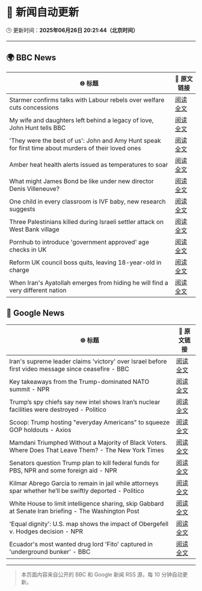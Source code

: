 # 🧠 新闻自动更新

🕒 更新时间：**2025年06月26日 20:21:44（北京时间）**

---

## 🌍 BBC News

| 🌐 标题 | 🔗 原文链接 |
|--------|-------------|
| Starmer confirms talks with Labour rebels over welfare cuts concessions | [阅读全文](https://www.bbc.com/news/articles/c8731w0d8yvo) |
| My wife and daughters left behind a legacy of love, John Hunt tells BBC | [阅读全文](https://www.bbc.com/news/articles/cy5wk716pzdo) |
| 'They were the best of us': John and Amy Hunt speak for first time about murders of their loved ones | [阅读全文](https://www.bbc.com/news/videos/cp82l17397jo) |
| Amber heat health alerts issued as temperatures to soar | [阅读全文](https://www.bbc.com/news/articles/c79q8y84exdo) |
| What might James Bond be like under new director Denis Villeneuve? | [阅读全文](https://www.bbc.com/news/articles/cn41yddj4m1o) |
| One child in every classroom is IVF baby, new research suggests | [阅读全文](https://www.bbc.com/news/articles/c3en42pwdwyo) |
| Three Palestinians killed during Israeli settler attack on West Bank village | [阅读全文](https://www.bbc.com/news/articles/cz9knl5w529o) |
| Pornhub to introduce 'government approved' age checks in UK | [阅读全文](https://www.bbc.com/news/articles/cr5v2lz5vl6o) |
| Reform UK council boss quits, leaving 18-year-old in charge | [阅读全文](https://www.bbc.com/news/articles/c93knke95peo) |
| When Iran's Ayatollah emerges from hiding he will find a very different nation | [阅读全文](https://www.bbc.com/news/articles/c0j4g1ll8yqo) |

## 📰 Google News

| 🌐 标题 | 🔗 原文链接 |
|--------|-------------|
| Iran's supreme leader claims 'victory' over Israel before first video message since ceasefire - BBC | [阅读全文](https://news.google.com/rss/articles/CBMiVEFVX3lxTFBqNldkTXprbUI2dTN6UzA1NFk4bEd3WjVJQTVzdnRxOFNXV0JHanhVWFkwUkdVRWw1emFtUzQ2VFlxalZycC16TlNUUWUxcExrWlk5Tw?oc=5) |
| Key takeaways from the Trump-dominated NATO summit - NPR | [阅读全文](https://news.google.com/rss/articles/CBMib0FVX3lxTFBfMlM5ekZMM3o1UGkwSHNLU0dtOUhrZFBNNDZES0lTS1dLTjBVLWx5QUoyTkFuXzFFYUZPNDR5c3JRME9ZUnlNZ0ViNmMtcnlkT1lJaXFLTDFJTnFCOHNMTkNuQUdNWXdRaVVUdHVlMA?oc=5) |
| Trump’s spy chiefs say new intel shows Iran’s nuclear facilities were destroyed - Politico | [阅读全文](https://news.google.com/rss/articles/CBMimgFBVV95cUxQU0ZqQUNXcXZnZ1pveE54NGh1WW9vRDFPamRmLWdNTlJiN3Y1ZHB0OXNjSUc0NUdBclY4QUNieGtuejRyS2pnRFpUTU5QNm91LWFQUW9jTEstd05mN3I4alZUb2hTX0FKdE93SVR6b1E3R3dGMXVWbl93N0dySF9MZjd6a1c0UDdBSUFHaWxGRjlMZkx6NGJfbXl3?oc=5) |
| Scoop: Trump hosting "everyday Americans" to squeeze GOP holdouts - Axios | [阅读全文](https://news.google.com/rss/articles/CBMiggFBVV95cUxNTDRaZ0plemU5SXVDWHlRMWNjOG1hWndYR2ZFeWZ6b296c2RIZGlGNXdWY1RFcy04bFhlcE43eGhxZy1zMlNjSVpVdldNaXdlUnF6Y2xUME5BQnJ4REctMWIycFF4TDBjWTBzZW1BN3hIVEhsbzBBWUpNQmFzZklrV2Vn?oc=5) |
| Mamdani Triumphed Without a Majority of Black Voters. Where Does That Leave Them? - The New York Times | [阅读全文](https://news.google.com/rss/articles/CBMiigFBVV95cUxPSl95X2pIMEN5WTQ0ZG5OQ2todVpvQTBkUjBLSTZYZWtVZ09TRXBDeHZOX2VhY1Y5UTdsWVprcmgySEFQTkJmR3o0bTRoNWRWTTBtRUVmSThFTnR5V2xzSTlTcWtHLTkzbVYtLTlOOXo1N1B3REFpSS1ZODJ4Q25EVkJRTHNsMFFiMEE?oc=5) |
| Senators question Trump plan to kill federal funds for PBS, NPR and some foreign aid - NPR | [阅读全文](https://news.google.com/rss/articles/CBMingFBVV95cUxNZDhENVd4Q3I5Qm56Q2s5b1U5S21XdUhpbEJUdl9hWVF6TkFuX1lldGpMZUtjZHp6LUNkYTdrSWlLRTZJSmREbmNUNEdsZ2xESkxtSmNzbHVmcVVJRmhVYWFUSmVqQzg0akVaVHNNV1RwaHBha1dpUkN6ZWpUY0UzN3NjX1hVRnJ1cEdidk5BaXgxd0RsUy1ZWlZZVEdDUQ?oc=5) |
| Kilmar Abrego Garcia to remain in jail while attorneys spar whether he’ll be swiftly deported - Politico | [阅读全文](https://news.google.com/rss/articles/CBMimgFBVV95cUxPVGs4ZEp0YnZQNFZ3alNQczk3eXFjc3pzbDVUX09lWjNTZVhqR29xZzBham00dVR6aHM1ekh0ME9neXQyemQxb0s3THQ5YTUtcFZqYnA5bzZmRDZXOTlDenE3U01XZ1VWdkYwa2ZBZUE0LXItSm5KUGl2YVdISHVqbHlKemFMVVozdTljQTR1UWxSWGVpeXZpbWNn?oc=5) |
| White House to limit intelligence sharing, skip Gabbard at Senate Iran briefing - The Washington Post | [阅读全文](https://news.google.com/rss/articles/CBMimgFBVV95cUxOUFU2MGlHdU1FWEVIcFBQVVhQdkVFMC1iR2NPRmEyZGlNdWRNQkwyRmdQdGhydjBjdXQzVXpnWktUZzhheTV5RXk5QUVsemR0bC1qdFhLNmduMVZCeEhFczFXcGMwOGhrd0I4cGdmMS1EX05SdFIybVp4YmR4OThHVlJYUUZiaWtHa3p1NUFBR21ZYU5NTkZzazJn?oc=5) |
| 'Equal dignity': U.S. map shows the impact of Obergefell v. Hodges decision - NPR | [阅读全文](https://news.google.com/rss/articles/CBMijwFBVV95cUxPU2dzQVBxVk1kRzFCczVaOTd6YUFwSGsxeTFiVlhGYmhXbDRmc0FQUk1fRnRBbFdMREx1LWkwSjl6OXptNzlxTmZqTEpGa0NsZXMxZWFyam1fOEY2dlgxN1RiYk1SajIyRnVfOXJiQWcxc3M5UDFQNm1KRVc4eW1WNWxtbTR5SE1KVms1NF9oQQ?oc=5) |
| Ecuador's most wanted drug lord 'Fito' captured in 'underground bunker' - BBC | [阅读全文](https://news.google.com/rss/articles/CBMiWkFVX3lxTFB0X2VpWFBaY2xqT3c5Z0lhRlNra3ZrRkI0dnViczNaMzJpdk9kWDVqOGNaM0V5dXJqTjhiZUdVTzh6NHJEODE4YUVqZFdjM2JnSHNhekxUdFVnQdIBX0FVX3lxTE9mcEtfaGZkU0FLdU0wVnF1M25SeUlqb1hBcWpvSjVnLUVUTWNWUHFWYUo0V3p0cjlOZTFFOWo1MkxObnBSUzVFc2JybWotZFFNaDZBU0swbkdMWmR3MTZB?oc=5) |

---
> 本页面内容来自公开的 BBC 和 Google 新闻 RSS 源，每 10 分钟自动更新。